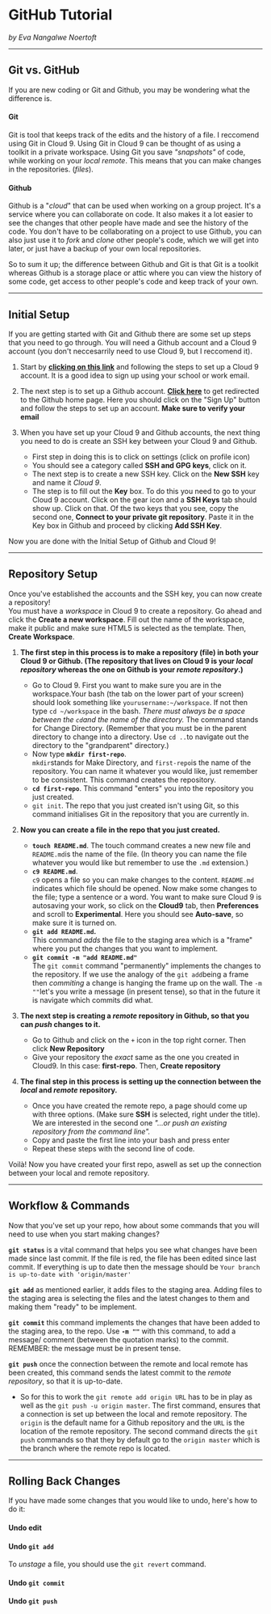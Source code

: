 # GitHub Tutorial

_by Eva Nangalwe Noertoft_

---
## Git vs. GitHub
If you are new coding or Git and Github, you may be wondering what the difference is.   

#### Git 
Git is tool that keeps track of the edits and the history of a file. I reccomend using Git in Cloud 9. Using Git in Cloud 9 can be thought of as using a toolkit in a private workspace. Using Git you save _"snapshots"_ of code, while working on your _local remote_. This means that you can make changes in the repositories.
(_files_). 

#### Github
Github is a "_cloud_" that can be used when working on a group project. It's a service where you can collaborate on code. It also makes it a lot easier to see the changes that other people have made and see the history of the code. You don't have to be collaborating on a project to use Github, you can also just use it to _fork_ and _clone_ other people's code, which we will get into later, or just have a backup of your own local repositories. 

So to sum it up; the difference between Github and Git is that Git is a toolkit whereas Github is a storage place or attic where you can view the history of some code, get access to other people's code and keep track of your own.  


---
## Initial Setup  
If you are getting started with Git and Github there are some set up steps that you need to go through. You will need a Github account and a Cloud 9 account (you don't neccesarrily need to use Cloud 9, but I reccomend it). 
1. Start by [**clicking on this link**](https://c9.io/) and following the steps to set up a Cloud 9 account. It is a good idea to sign up using your school or work email. 

2. The next step is to set up a Github account. [**Click here**](https://github.com/) to get redirected to the Github home page. Here you should click on the "Sign Up" button and follow the steps to set up an account. **Make sure to verify your email**

3. When you have set up your Cloud 9 and Github accounts, the next thing you need to do is create an SSH key between your Cloud 9 and Github. 
    * First step in doing this is to click on settings (click on profile icon)
    * You should see a category called  **SSH and GPG keys**, click on it. 
    * The next step is to create a new SSH key. Click on the **New SSH** key and name it _Cloud 9_. 
    * The step is to fill out the **Key** box. To do this you need to go to your Cloud 9 account. Click on the gear icon and a  **SSH Keys** tab should show up. Click on that. Of the two keys that you see, copy the second one, **Connect to your private git repository**. Paste it in the Key box in Github and proceed by clicking **Add SSH Key**.   
    
Now you are done with the Initial Setup of Github and Cloud 9!

---
## Repository Setup
Once you've established the accounts and the SSH key, you can now create a repository!  
You must have a _workspace_ in Cloud 9 to create a repository. Go ahead and click the **Create a new workspace**. Fill out the name of the workspace, make it public and make sure HTML5 is selected as the template. Then, **Create Workspace**. 
1. **The first step in this process is to make a repository (file) in both your Cloud 9 or Github. (The repository that lives on Cloud 9 is your _local repository_ whereas the one on Github is your _remote repository_.)**
    * Go to Cloud 9. First you want to make sure you are in the workspace.Your bash (the tab on the lower part of your screen) should look something like `yourusername:~/workspace`. If not then type `cd ~/workspace` in the bash. _There must always be a space between the `cd`and the name of the directory._ The command stands for Change Directory. (Remember that you must be in the parent directory to change into a directory. Use `cd ..`to navigate out the directory to the "grandparent" directory.)
    * Now type **`mkdir first-repo`**.  
    `mkdir`stands for Make Directory, and `first-repo`is the name of the repository. You can name it whatever you would like, just remember to be consistent. This command creates the repository. 
    * **`cd first-repo`**. This command "enters" you into the repository you just created.
    * `git init`. The repo that you just created isn't using Git, so this command initialises Git in the repository that you are currently in. 
2. **Now you can create a file in the repo that you just created.** 
    * **`touch README.md`**. The touch command creates a new new file and `README.md`is the name of the file. (In theory you can name the file whatever you would like but remember to use the `.md` extension.)
    * **`c9 README.md`**.   
    `c9` opens a file so you can make changes to the content. `README.md` indicates which file should be opened. Now make some changes to the file; type a sentence or a word. You want to make sure Cloud 9 is autosaving your work, so click on the **Cloud9** tab, then **Preferences** and scroll to **Experimental**. Here you should see **Auto-save**, so make sure it is turned on. 
    * **`git add README.md`.**   
    This command _adds_ the file to the staging area which is a "frame" where you put the changes that you want to implement. 
    * **`git commit -m "add README.md"`**  
    The `git commit` command "permanently" implements the changes to the repository. If we use the analogy of the `git add`being a frame then _commiting_ a change is hanging the frame up on the wall. The `-m ""`let's you write a message (in present tense), so that in the future it is navigate which commits did what. 
    
3. **The next step is creating a _remote_ repository in Github, so that you can _push_ changes to it.**  
    * Go to Github and click on the `+` icon in the top right corner. Then click **New Repository**
    * Give your repository the _exact_ same as the one you created in Cloud9. In this case: **first-repo**. Then, **Create repository**

4. **The final step in this process is setting up the connection between the _local_ and _remote_ repository.**
    * Once you have created the remote repo, a page should come up with three options. (Make sure **SSH** is selected, right under the title). We are interested in the second one _"...or push an existing repository from the command line"._
    * Copy and paste the first line into your bash and press enter
    * Repeat these steps with the second line of code.   

Voilà! Now you have created your first repo, aswell as set up the connection between your local and remote repository. 

---
## Workflow & Commands
Now that you've set up your repo, how about some commands that you will need to use when you start making changes? 
  
**`git status`** is a vital command that helps you see what changes have been made since last commit. If the file is red, the file has been edited since last commit. If everything is up to date then the message should be `Your branch is up-to-date with 'origin/master'`  
  
**`git add`** as mentioned earlier, it adds files to the staging area. Adding files to the staging area is selecting the files and the latest changes to them and making them "ready" to be implement.  

**`git commit`** this command implements the changes that have been added to the staging area, to the repo. Use **`-m ""`** with this command, to add a message/ comment (between the quotation marks) to the commit. REMEMBER: the message must be in present tense. 

**`git push`** once the connection between the remote and local remote has been created, this command sends the latest commit to the _remote repository_, so that it is up-to-date.  
* So for this to work the `git remote add origin URL` has to be in play as well as the `git push -u origin master`. The first command, ensures that a connection is set up between the local and remote repository. The `origin`   is the default name for a Github repository and the `URL` is the location of the remote repository. The second command directs the `git push` commands so that they by default go to the `origin master` which is the branch where the remote repo is located. 
---
## Rolling Back Changes
If you have made some changes that you would like to undo, here's how to do it:  

#### Undo edit 

#### Undo `git add`
To _unstage_ a file, you should use the `git revert` command.  

#### Undo `git commit`

#### Undo `git push`